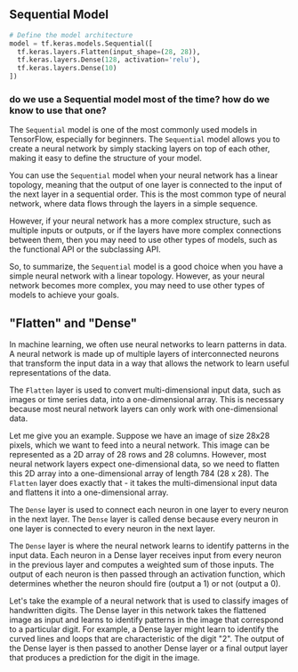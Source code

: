 ## Sequential Model

```py
# Define the model architecture
model = tf.keras.models.Sequential([
  tf.keras.layers.Flatten(input_shape=(28, 28)),
  tf.keras.layers.Dense(128, activation='relu'),
  tf.keras.layers.Dense(10)
])
```

### do we use a Sequential model most of the time?  how do we know to use that one?

The `Sequential` model is one of the most commonly used models in TensorFlow, especially for beginners. The `Sequential` model allows you to create a neural network by simply stacking layers on top of each other, making it easy to define the structure of your model.

You can use the `Sequential` model when your neural network has a linear topology, meaning that the output of one layer is connected to the input of the next layer in a sequential order. This is the most common type of neural network, where data flows through the layers in a simple sequence.

However, if your neural network has a more complex structure, such as multiple inputs or outputs, or if the layers have more complex connections between them, then you may need to use other types of models, such as the functional API or the subclassing API.

So, to summarize, the `Sequential` model is a good choice when you have a simple neural network with a linear topology. However, as your neural network becomes more complex, you may need to use other types of models to achieve your goals.

## "Flatten" and "Dense"

In machine learning, we often use neural networks to learn patterns in data. A neural network is made up of multiple layers of interconnected neurons that transform the input data in a way that allows the network to learn useful representations of the data.

The `Flatten` layer is used to convert multi-dimensional input data, such as images or time series data, into a one-dimensional array. This is necessary because most neural network layers can only work with one-dimensional data.

Let me give you an example. Suppose we have an image of size 28x28 pixels, which we want to feed into a neural network. This image can be represented as a 2D array of 28 rows and 28 columns. However, most neural network layers expect one-dimensional data, so we need to flatten this 2D array into a one-dimensional array of length 784 (28 x 28). The `Flatten` layer does exactly that - it takes the multi-dimensional input data and flattens it into a one-dimensional array.

The `Dense` layer is used to connect each neuron in one layer to every neuron in the next layer. The `Dense` layer is called dense because every neuron in one layer is connected to every neuron in the next layer.

The `Dense` layer is where the neural network learns to identify patterns in the input data. Each neuron in a Dense layer receives input from every neuron in the previous layer and computes a weighted sum of those inputs. The output of each neuron is then passed through an activation function, which determines whether the neuron should fire (output a 1) or not (output a 0).

Let's take the example of a neural network that is used to classify images of handwritten digits. The Dense layer in this network takes the flattened image as input and learns to identify patterns in the image that correspond to a particular digit. For example, a Dense layer might learn to identify the curved lines and loops that are characteristic of the digit "2". The output of the Dense layer is then passed to another Dense layer or a final output layer that produces a prediction for the digit in the image.
